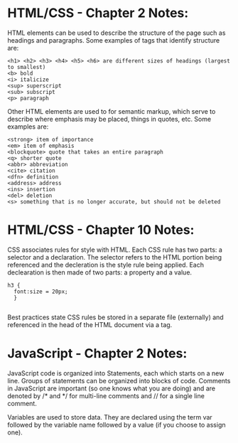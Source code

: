 
# HTML/CSS - Chapter 2 Notes: 
HTML elements can be used to describe the structure of the page such as headings and paragraphs. Some examples of tags that identify structure are: 
```
<h1> <h2> <h3> <h4> <h5> <h6> are different sizes of headings (largest to smallest)
<b> bold
<i> italicize
<sup> superscript
<sub> subscript
<p> paragraph
```

Other HTML elements are used to for semantic markup, which serve to describe where emphasis may be placed, things in quotes, etc. Some examples are:
```
<strong> item of importance
<em> item of emphasis
<blockquote> quote that takes an entire paragraph
<q> shorter quote
<abbr> abbreviation
<cite> citation
<dfn> definition
<address> address
<ins> insertion
<del> deletion
<s> something that is no longer accurate, but should not be deleted
```

# HTML/CSS - Chapter 10 Notes:

CSS associates rules for style with HTML. Each CSS rule has two parts: a selector and a declaration. The selector refers to the HTML portion being referenced and the decleration is the style rule being applied. Each declearation is then made of two parts: a property and a value. 

``` 
h3 {
  font:size = 20px;
  }
  
 ```
 
 Best practices state CSS rules be stored in a separate file (externally) and referenced in the head of the HTML document via a <link> tag.
 
# JavaScript - Chapter 2 Notes:

JavaScript code is organized into Statements, each which starts on a new line. Groups of statements can be organized into blocks of code. Comments in JavaScript are important (so one knows what you are doing) and are denoted by /* and */ for multi-line comments and // for a single line comment.

Variables are used to store data. They are declared using the term var followed by the variable name followed by a value (if you choose to assign one). 



